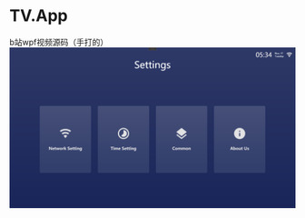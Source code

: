 # TV.App
b站wpf视频源码（手打的）
![image](https://github.com/lemurmu/TV.App/blob/master/TV.App/screenshoot/screenshoot.PNG)


